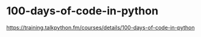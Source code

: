 # 100-days-of-code-in-python
https://training.talkpython.fm/courses/details/100-days-of-code-in-python
